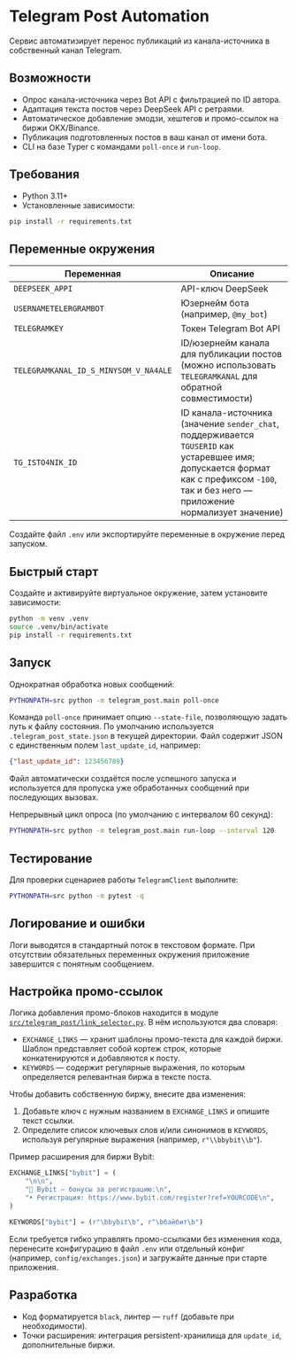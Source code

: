 # Telegram Post Automation

Сервис автоматизирует перенос публикаций из канала-источника в собственный канал Telegram.

## Возможности

- Опрос канала-источника через Bot API с фильтрацией по ID автора.
- Адаптация текста постов через DeepSeek API с ретраями.
- Автоматическое добавление эмодзи, хештегов и промо-ссылок на биржи OKX/Binance.
- Публикация подготовленных постов в ваш канал от имени бота.
- CLI на базе Typer с командами `poll-once` и `run-loop`.

## Требования

- Python 3.11+
- Установленные зависимости:

```bash
pip install -r requirements.txt
```

## Переменные окружения

| Переменная               | Описание                                   |
|--------------------------|---------------------------------------------|
| `DEEPSEEK_APPI`          | API-ключ DeepSeek                           |
| `USERNAMETELERGRAMBOT`   | Юзернейм бота (например, `@my_bot`)         |
| `TELEGRAMKEY`            | Токен Telegram Bot API                      |
| `TELEGRAMKANAL_ID_S_MINYSOM_V_NA4ALE` | ID/юзернейм канала для публикации постов (можно использовать `TELEGRAMKANAL` для обратной совместимости) |
| `TG_ISTO4NIK_ID`         | ID канала-источника (значение `sender_chat`, поддерживается `TGUSERID` как устаревшее имя; допускается формат как с префиксом `-100`, так и без него — приложение нормализует значение) |

Создайте файл `.env` или экспортируйте переменные в окружение перед запуском.

## Быстрый старт

Создайте и активируйте виртуальное окружение, затем установите зависимости:

```bash
python -m venv .venv
source .venv/bin/activate
pip install -r requirements.txt
```

## Запуск

Однократная обработка новых сообщений:

```bash
PYTHONPATH=src python -m telegram_post.main poll-once
```

Команда `poll-once` принимает опцию `--state-file`, позволяющую задать путь к
файлу состояния. По умолчанию используется `.telegram_post_state.json` в текущей
директории. Файл содержит JSON с единственным полем `last_update_id`, например:

```json
{"last_update_id": 123456789}
```

Файл автоматически создаётся после успешного запуска и используется для
пропуска уже обработанных сообщений при последующих вызовах.

Непрерывный цикл опроса (по умолчанию с интервалом 60 секунд):

```bash
PYTHONPATH=src python -m telegram_post.main run-loop --interval 120
```

## Тестирование

Для проверки сценариев работы `TelegramClient` выполните:

```bash
PYTHONPATH=src python -m pytest -q
```

## Логирование и ошибки

Логи выводятся в стандартный поток в текстовом формате. При отсутствии обязательных
переменных окружения приложение завершится с понятным сообщением.

## Настройка промо-ссылок

Логика добавления промо-блоков находится в модуле
[`src/telegram_post/link_selector.py`](src/telegram_post/link_selector.py). В нём
используются два словаря:

- `EXCHANGE_LINKS` — хранит шаблоны промо-текста для каждой биржи. Шаблон
  представляет собой кортеж строк, которые конкатенируются и добавляются к посту.
- `KEYWORDS` — содержит регулярные выражения, по которым определяется релевантная
  биржа в тексте поста.

Чтобы добавить собственную биржу, внесите два изменения:

1. Добавьте ключ с нужным названием в `EXCHANGE_LINKS` и опишите текст ссылки.
2. Определите список ключевых слов и/или синонимов в `KEYWORDS`, используя
   регулярные выражения (например, `r"\\bbybit\\b"`).

Пример расширения для биржи Bybit:

```python
EXCHANGE_LINKS["bybit"] = (
    "\n\n",
    "💼 Bybit — бонусы за регистрацию:\n",
    "• Регистрация: https://www.bybit.com/register?ref=YOURCODE\n",
)

KEYWORDS["bybit"] = (r"\bbybit\b", r"\bбайбит\b")
```

Если требуется гибко управлять промо-ссылками без изменения кода, перенесите
конфигурацию в файл `.env` или отдельный конфиг (например, `config/exchanges.json`)
и загружайте данные при старте приложения.

## Разработка

- Код форматируется `black`, линтер — `ruff` (добавьте при необходимости).
- Точки расширения: интеграция persistent-хранилища для `update_id`, дополнительные биржи.
